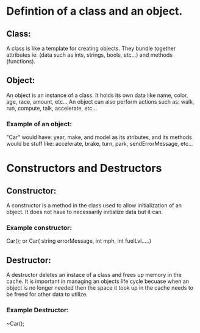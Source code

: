# Defintion of a class and an object.

## Class:
  A class is like a template for creating objects. They bundle together attributes ie: (data such as ints, strings, bools, etc...) and methods (functions).

## Object:
  An object is an instance of a class. It holds its own data like name, color, age, race, amount, etc... An object can also perform actions such as: walk, run, compute, talk, accelerate, etc...
   ### Example of an object: 
   "Car" would have: year, make, and model as its atributes, and its methods would be stuff like: accelerate, brake, turn, park, sendErrorMessage, etc...

# Constructors and Destructors

## Constructor:
  A constructor is a method in the class used to allow initialization of an object. It does not have to necessarily initialize data but it can.
  ### Example constructor:
  Car(); or Car( string errorMessage, int mph, int fuelLvl.....)

## Destructor:
  A destructor deletes an instace of a class and frees up memory in the cache. It is important in managing an objects life cycle becuase when an object is no longer needed then the space it took up in the
  cache needs to be freed for other data to utilize.
  ### Example Destructor:
  ~Car();

  
